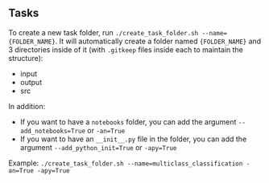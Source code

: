 ## Tasks

To create a new task folder, run `./create_task_folder.sh --name={FOLDER_NAME}`. It will automatically create a folder named `{FOLDER_NAME}` and 3 directories inside of it (with `.gitkeep` files inside each to maintain the structure):
- input
- output
- src

In addition:
- If you want to have a `notebooks` folder, you can add the argument `--add_notebooks=True` or `-an=True`
- If you want to have an `__init__.py` file in the folder, you can add the argument `--add_python_init=True` or `-apy=True`

Example:
`./create_task_folder.sh --name=multiclass_classification -an=True -apy=True`
